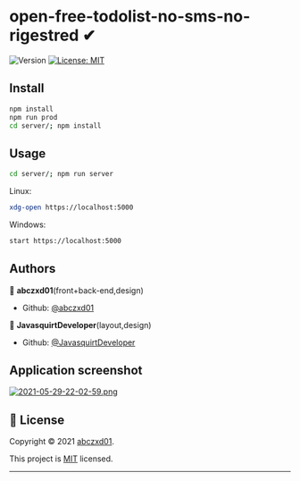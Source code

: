 # open-free-todolist-no-sms-no-rigestred ✔
![Version](https://img.shields.io/badge/version-1.0.0-blue.svg?cacheSeconds=2592000)
[![License: MIT](https://img.shields.io/github/license/abczxd01/open-free-todolist-no-sms-no-rigestred)](https://github.com/abczxd01/open-free-todolist-no-sms-no-rigestred/blob/master/LICENSE)

## Install

```sh
npm install
npm run prod
cd server/; npm install
```

## Usage
```sh
cd server/; npm run server
```
Linux:
```sh
xdg-open https://localhost:5000
```
Windows:
```sh
start https://localhost:5000
```

## Authors

👤 **abczxd01**(front+back-end,design)
* Github: [@abczxd01](https://github.com/abczxd01)

👤 **JavasquirtDeveloper**(layout,design)
* Github: [@JavasquirtDeveloper](https://github.com/JavasquirtDeveloper)

## Application screenshot
[![2021-05-29-22-02-59.png](https://i.postimg.cc/MKmxXV0Y/2021-05-29-22-02-59.png)](https://postimg.cc/0bjhB6B6)

## 📝 License

Copyright © 2021 [abczxd01](https://github.com/abczxd01).

This project is [MIT](https://github.com/abczxd01/open-free-todolist-no-sms-no-rigestred/blob/master/LICENSE) licensed.

***
